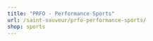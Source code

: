 ```yaml
---
title: "PRFO - Performance Sports"
url: /saint-sauveur/prfo-performance-sports/
shop: sports
---
```

